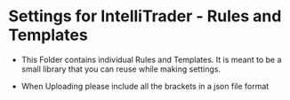 # Settings for IntelliTrader - Rules and Templates

* This Folder contains individual Rules and Templates. It is meant to be a small library that you can reuse while making settings.

* When Uploading please include all the brackets in a json file format
